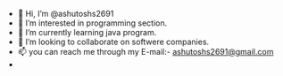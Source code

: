 - 👋 Hi, I’m @ashutoshs2691
- 👀 I’m interested in programming section.
- 🌱 I’m currently learning java program.
- 💞️ I’m looking to collaborate on softwere companies.
-  📫 you can  reach me through my E-mail:- ashutoshs2691@gmail.com
-  

<!---
ashutoshs2691/ashutoshs2691 is a ✨ special ✨ repository because its `README.md` (this file) appears on your GitHub profile.
You can click the Preview link to take a look at your changes.
--->
